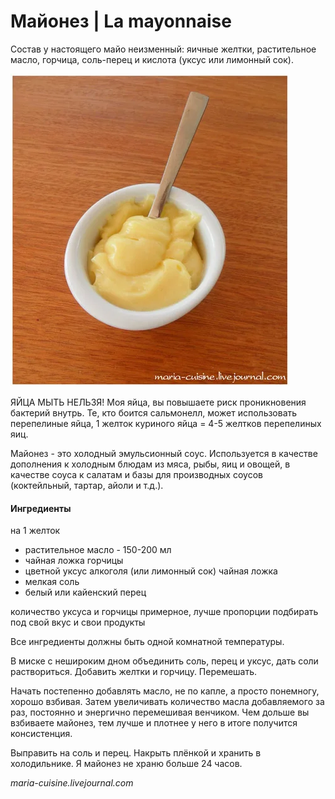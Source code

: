 # Майонез \| La mayonnaise

Состав у настоящего майо неизменный: яичные желтки, растительное масло, горчица, соль-перец и кислота \(уксус или лимонный сок\).

![Майонез](../pics/SAM_3319.jpg)

ЯЙЦА МЫТЬ НЕЛЬЗЯ! Моя яйца, вы повышаете риск проникновения бактерий внутрь. Те, кто боится сальмонелл, может использовать перепелиные яйца, 1 желток куриного яйца = 4-5 желтков перепелиных яиц.

Майонез - это холодный эмульсионный соус. Используется в качестве дополнения к холодным блюдам из мяса, рыбы, яиц и овощей, в качестве соуса к салатам и базы для производных соусов \(коктейльный, тартар, айоли и т.д.\).

#### Ингредиенты

на 1 желток

* растительное масло - 150-200 мл
* чайная ложка горчицы
* цветной уксус алкоголя \(или лимонный сок\) чайная ложка
* мелкая соль
* белый или кайенский перец

количество уксуса и горчицы примерное, лучше пропорции подбирать под свой вкус и свои продукты

Все ингредиенты должны быть одной комнатной температуры.

В миске с нешироким дном объединить соль, перец и уксус, дать соли раствориться. Добавить желтки и горчицу. Перемешать.

Начать постепенно добавлять масло, не по капле, а просто понемногу, хорошо взбивая. Затем увеличивать количество масла добавляемого за раз, постоянно и энергично перемешивая венчиком. Чем дольше вы взбиваете майонез, тем лучше и плотнее у него в итоге получится консистенция.

Выправить на соль и перец. Накрыть плёнкой и хранить в холодильнике. Я майонез не храню больше 24 часов.

_maria-cuisine.livejournal.com_

